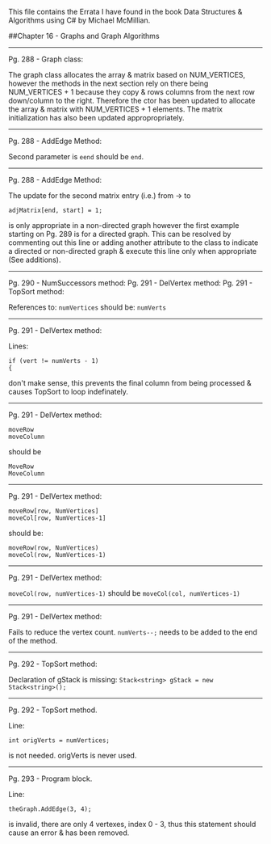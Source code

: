 This file contains the Errata I have found in the book Data Structures & Algorithms using C# by Michael McMillian.

##Chapter 16 - Graphs and Graph Algorithms

---
Pg. 288 - Graph class:

The graph class allocates the array & matrix based on NUM_VERTICES, however the methods in the next section rely on there being NUM_VERTICES + 1 because they copy & rows columns from the next row down/column to the right. Therefore the ctor has been updated to allocate the array & matrix with NUM_VERTICES + 1 elements. The matrix initialization has also been updated appropropriately.

---
Pg. 288 - AddEdge Method:

Second parameter is `eend` should be `end`.

---
Pg. 288 - AddEdge Method:

The update for the second matrix entry (i.e.) from -> to

`adjMatrix[end, start] = 1;`

is only appropriate in a non-directed graph however the first example starting on Pg. 289 is for a directed graph. This can be resolved by commenting out this line or adding another attribute to the class to indicate a directed or non-directed graph & execute this line only when appropriate (See additions).

---
Pg. 290 - NumSuccessors method:
Pg. 291 - DelVertex method:
Pg. 291 - TopSort method:

References to:
`numVertices`
should be:
`numVerts`

---
Pg. 291 - DelVertex method:

Lines:
```
if (vert != numVerts - 1)
{
```
don't make sense, this prevents the final column from being processed & causes TopSort to loop indefinately.

---
Pg. 291 - DelVertex method:

```
moveRow
moveColumn
```
should be
```
MoveRow
MoveColumn
```

---
Pg. 291 - DelVertex method:

```
moveRow[row, NumVertices]
moveCol[row, NumVertices-1]
```
should be:
```
moveRow(row, NumVertices)
moveCol(row, NumVertices-1)
```

---
Pg. 291 - DelVertex method:

`moveCol(row, numVertices-1)`
should be
`moveCol(col, numVertices-1)`

---
Pg. 291 - DelVertex method:

Fails to reduce the vertex count.
`numVerts--;`
needs to be added to the end of the method.

---
Pg. 292 - TopSort method:

Declaration of gStack is missing:
`Stack<string> gStack = new Stack<string>();`

---
Pg. 292 - TopSort method.

Line:
```
int origVerts = numVertices;
```
is not needed. origVerts is never used.

---
Pg. 293 - Program block.

Line:
```
theGraph.AddEdge(3, 4);
```
is invalid, there are only 4 vertexes, index 0 - 3, thus this statement should cause an error & has been removed.
